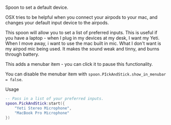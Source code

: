 Spoon to set a default device.

OSX tries to be helpful when you connect your airpods to your mac, and changes your default input device to the airpods.

This spoon will allow you to set a list of preferred inputs. This is useful if you have a laptop - when I plug in my devices at my desk, I want my Yeti. When I move away, i want to use the mac built in mic. What I don't want is my airpod mic being used. It makes the sound weak and tinny, and burns through battery.

This adds a menubar item - you can click it to pause this functionality.

You can disable the menubar item with `spoon.PIckAndStick.show_in_menubar = false`.

Usage

```lua
-- Pass in a list of your preferred inputs.
spoon.PickAndStick:start({
    "Yeti Stereo Microphone",
    "MacBook Pro Microphone"
})
```

